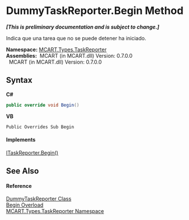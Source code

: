 # DummyTaskReporter.Begin Method 
 _**\[This is preliminary documentation and is subject to change.\]**_

Indica que una tarea que no se puede detener ha iniciado.

**Namespace:**&nbsp;<a href="256f3901-18cb-eeca-835c-7de778822db3">MCART.Types.TaskReporter</a><br />**Assemblies:**&nbsp;&nbsp;MCART (in MCART.dll) Version: 0.7.0.0<br />&nbsp;&nbsp;MCART (in MCART.dll) Version: 0.7.0.0<br />

## Syntax

**C#**<br />
``` C#
public override void Begin()
```

**VB**<br />
``` VB
Public Overrides Sub Begin
```


#### Implements
<a href="c6bef476-6606-389c-4bab-bfee41ee6bc6">ITaskReporter.Begin()</a><br />

## See Also


#### Reference
<a href="3110d67a-24e6-f37f-f20a-c43d9518a569">DummyTaskReporter Class</a><br /><a href="9262caa6-729e-0270-b4c5-a33079683c63">Begin Overload</a><br /><a href="256f3901-18cb-eeca-835c-7de778822db3">MCART.Types.TaskReporter Namespace</a><br />